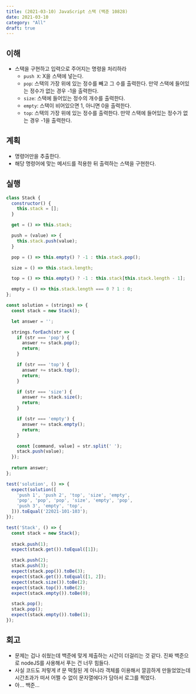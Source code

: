 ```yaml
---
title: (2021-03-10) JavaScript 스택 (백준 10828)
date: 2021-03-10
category: "All"
draft: true
---
```


## 이해

- 스택을 구현하고 입력으로 주어지는 명령을 처리하라
  - `push X`: X을 스택에 넣는다.
  - `pop`: 스택의 가장 위에 있는 정수를 빼고 그 수를 출력한다. 만약 스택에 들어있는 정수가 없는 경우 -1을 출력한다.
  - `size`: 스택에 들어있는 정수의 개수를 출력한다.
  - `empty`: 스택이 비어있으면 1, 아니면 0을 출력한다.
  - `top`: 스택의 가장 위에 있는 정수를 출력한다. 만약 스택에 들어있는 정수가 없는 경우 -1을 출력한다.

## 계획

- 명령어만을 추출한다.
- 해당 명령어에 맞는 메서드를 적용한 뒤 출력하는 스택을 구현한다.

## 실행

```js
class Stack {
  constructor() {
    this.stack = [];
  }

  get = () => this.stack;

  push = (value) => {
    this.stack.push(value);
  }

  pop = () => this.empty() ? -1 : this.stack.pop();

  size = () => this.stack.length;

  top = () => this.empty() ? -1 : this.stack[this.stack.length - 1];

  empty = () => this.stack.length === 0 ? 1 : 0;
};

const solution = (strings) => {
  const stack = new Stack();

  let answer = '';

  strings.forEach(str => {
    if (str === 'pop') {
      answer += stack.pop();
      return;
    }

    if (str === 'top') {
      answer += stack.top();
      return;
    }

    if (str === 'size') {
      answer += stack.size();
      return;
    }

    if (str === 'empty') {
      answer += stack.empty();
      return;
    }

    const [command, value] = str.split(' ');
    stack.push(value);
  });
  
  return answer;
};

test('solution', () => {
  expect(solution([
    'push 1', 'push 2', 'top', 'size', 'empty',
    'pop', 'pop', 'pop', 'size', 'empty', 'pop',
    'push 3', 'empty', 'top',
  ])).toEqual('22021-101-103');
});

test('Stack', () => {
  const stack = new Stack();
  
  stack.push(1);
  expect(stack.get()).toEqual([1]);

  stack.push(2);
  stack.push(3);
  expect(stack.pop()).toBe(3);
  expect(stack.get()).toEqual([1, 2]);
  expect(stack.size()).toBe(2);
  expect(stack.top()).toBe(2);
  expect(stack.empty()).toBe(0);

  stack.pop();
  stack.pop();
  expect(stack.empty()).toBe(1);
});
```

## 회고

- 문제는 겁나 쉬웠는데 백준에 맞게 제출하는 시간이 더걸리는 것 같다. 진짜 백준으로 nodeJS를 사용해서 푸는 건 너무 힘들다.
- 사실 코드도 저렇게 if 문 떡칠된 게 아니라 객체를 이용해서 깔끔하게 만들었었는데 시간초과가 떠서 어쩔 수 없이 문자열에다가 담아서 로그를 찍었다.
- 아... 백준...

